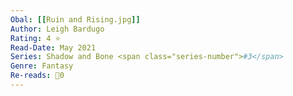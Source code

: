 ```yaml
---
Obal: [[Ruin and Rising.jpg]]
Author: Leigh Bardugo
Rating: 4 ⭐
Read-Date: May 2021
Series: Shadow and Bone <span class="series-number">#3</span>
Genre: Fantasy
Re-reads: 🔁0
---
```

